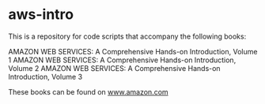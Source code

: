 # aws-intro
This is a repository for code scripts that accompany the following books:

AMAZON WEB SERVICES: A Comprehensive Hands-on Introduction, Volume 1
AMAZON WEB SERVICES: A Comprehensive Hands-on Introduction, Volume 2
AMAZON WEB SERVICES: A Comprehensive Hands-on Introduction, Volume 3

These books can be found on www.amazon.com
